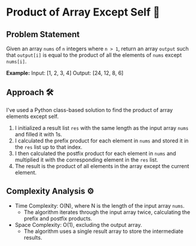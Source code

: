 # Product of Array Except Self 🔄

## Problem Statement

Given an array `nums` of `n` integers where `n > 1`, return an array `output` such that `output[i]` is equal to the product of all the elements of `nums` except `nums[i]`.

**Example:**
Input: [1, 2, 3, 4]
Output: [24, 12, 8, 6]

## Approach 🛠️

I've used a Python class-based solution to find the product of array elements except self.

1. I initialized a result list `res` with the same length as the input array `nums` and filled it with 1s.
2. I calculated the prefix product for each element in `nums` and stored it in the `res` list up to that index.
3. I then calculated the postfix product for each element in `nums` and multiplied it with the corresponding element in the `res` list.
4. The result is the product of all elements in the array except the current element.

## Complexity Analysis ⚙️

- Time Complexity: O(N), where N is the length of the input array `nums`.
  - The algorithm iterates through the input array twice, calculating the prefix and postfix products.
- Space Complexity: O(1), excluding the output array.
  - The algorithm uses a single result array to store the intermediate results.
